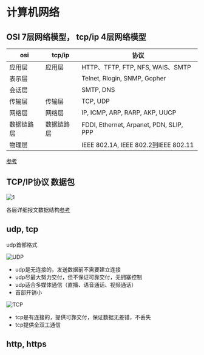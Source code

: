 # 计算机网络

## OSI 7层网络模型， tcp/ip 4层网络模型

|osi            |tcp/ip         |协议|
|---            |---            |---|
|应用层         |应用层         |HTTP、TFTP, FTP, NFS, WAIS、SMTP|
|表示层         |               |Telnet, Rlogin, SNMP, Gopher|
|会话层         |               |SMTP, DNS|
|传输层         |传输层         |TCP, UDP|
|网络层         |网络层         |IP, ICMP, ARP, RARP, AKP, UUCP|
|数据链路层     |数据链路层     |FDDI, Ethernet, Arpanet, PDN, SLIP, PPP|
|物理层         |               |IEEE 802.1A, IEEE 802.2到IEEE 802.11|

[参考](https://blog.csdn.net/sty124578/article/details/79085608)

## TCP/IP协议 数据包

![1](http://hi.csdn.net/attachment/201107/4/0_1309782130K66A.gif)

各层详细报文数据结构[参考](https://blog.csdn.net/sty124578/article/details/79085608)

## udp, tcp

udp首部格式

![UDP](https://img-blog.csdn.net/20150921153435070?watermark/2/text/aHR0cDovL2Jsb2cuY3Nkbi5uZXQv/font/5a6L5L2T/fontsize/400/fill/I0JBQkFCMA==/dissolve/70/gravity/Center)

- udp是无连接的，发送数据前不需要建立连接
- udp尽最大努力交付，但不保证可靠交付，无拥塞控制
- udp适合多媒体通信（直播、语音通话、视频通话）
- 首部开销小

![TCP](https://img-blog.csdn.net/20150921153519410?watermark/2/text/aHR0cDovL2Jsb2cuY3Nkbi5uZXQv/font/5a6L5L2T/fontsize/400/fill/I0JBQkFCMA==/dissolve/70/gravity/Center)

- tcp是有连接的，提供可靠交付，保证数据无差错，不丢失
- tcp提供全双工通信

## http, https

